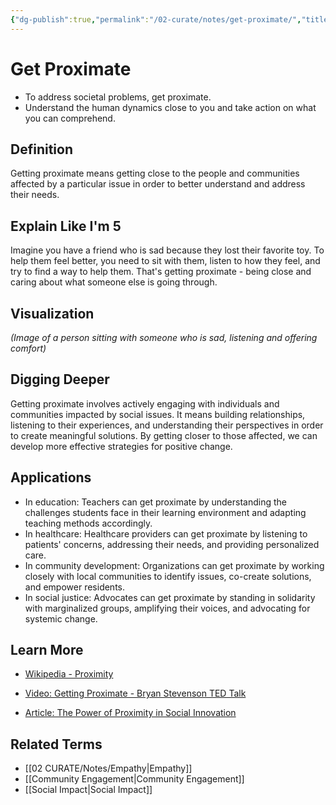 ```yaml
---
{"dg-publish":true,"permalink":"/02-curate/notes/get-proximate/","title":"Get Proximate","tags":["empathy","community","community-engagement","community-building","social-impact"]}
---
```


# Get Proximate

- To address societal problems, get proximate.
- Understand the human dynamics close to you and take action on what you can comprehend.

## **Definition**  
Getting proximate means getting close to the people and communities affected by a particular issue in order to better understand and address their needs.

## **Explain Like I'm 5**  
Imagine you have a friend who is sad because they lost their favorite toy. To help them feel better, you need to sit with them, listen to how they feel, and try to find a way to help them. That's getting proximate - being close and caring about what someone else is going through.

## **Visualization**  
*(Image of a person sitting with someone who is sad, listening and offering comfort)*

## **Digging Deeper**
Getting proximate involves actively engaging with individuals and communities impacted by social issues. It means building relationships, listening to their experiences, and understanding their perspectives in order to create meaningful solutions. By getting closer to those affected, we can develop more effective strategies for positive change.

## **Applications**  
- In education: Teachers can get proximate by understanding the challenges students face in their learning environment and adapting teaching methods accordingly.
- In healthcare: Healthcare providers can get proximate by listening to patients' concerns, addressing their needs, and providing personalized care.
- In community development: Organizations can get proximate by working closely with local communities to identify issues, co-create solutions, and empower residents.
- In social justice: Advocates can get proximate by standing in solidarity with marginalized groups, amplifying their voices, and advocating for systemic change.

## **Learn More**  
- [Wikipedia - Proximity](https://en.wikipedia.org/wiki/Proximity)

- [Video: Getting Proximate - Bryan Stevenson TED Talk](https://www.ted.com/talks/bryan_stevenson_we_need_to_talk_about_an_injustice?language=en)

- [Article: The Power of Proximity in Social Innovation](https://ssir.org/articles/entry/the_power_of_proximity_in_social_innovation)

## **Related Terms**  
- [[02 CURATE/Notes/Empathy\|Empathy]]
- [[Community Engagement\|Community Engagement]]
- [[Social Impact\|Social Impact]]